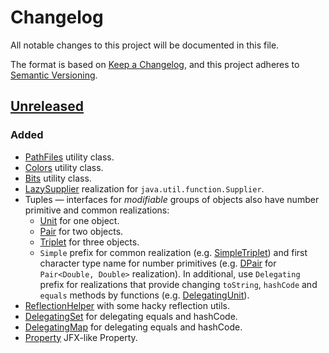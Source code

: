 # Changelog

All notable changes to this project will be documented in this file.

The format is based on [Keep a Changelog](https://keepachangelog.com/en/1.0.0/),
and this project adheres to [Semantic Versioning](https://semver.org/spec/v2.0.0.html).

## [Unreleased]

### Added

- [PathFiles](src/main/java/io/github/mjaroslav/sharedjava/io/PathFiles.java) utility class.
- [Colors](src/main/java/io/github/mjaroslav/sharedjava/format/Colors.java) utility class.
- [Bits](src/main/java/io/github/mjaroslav/sharedjava/format/Bits.java) utility class.
- [LazySupplier](src/main/java/io/github/mjaroslav/sharedjava/function/LazySupplier.java) realization
  for `java.util.function.Supplier`.
- Tuples — interfaces for _modifiable_ groups of objects also have number primitive and common realizations:
    - [Unit](src/main/java/io/github/mjaroslav/sharedjava/tuple/Unit.java) for one object.
    - [Pair](src/main/java/io/github/mjaroslav/sharedjava/tuple/Pair.java) for two objects.
    - [Triplet](src/main/java/io/github/mjaroslav/sharedjava/tuple/Triplet.java) for three objects.
    - `Simple` prefix for common realization
      (e.g. [SimpleTriplet](src/main/java/io/github/mjaroslav/sharedjava/tuple/triplet/SimpleTriplet.java)) and first
      character type name for number primitives
      (e.g. [DPair](src/main/java/io/github/mjaroslav/sharedjava/tuple/pair/DPair.java)
      for `Pair<Double, Double>` realization). In additional, use `Delegating` prefix for realizations that provide
      changing
      `toString`, `hashCode` and `equals` methods by functions
      (e.g. [DelegatingUnit](src/main/java/io/github/mjaroslav/sharedjava/tuple/unit/DelegatingUnit.java)).
- [ReflectionHelper](src/main/java/io/github/mjaroslav/sharedjava/reflect/ReflectionHelper.java) with some hacky
  reflection utils.
- [DelegatingSet](src/main/java/io/github/mjaroslav/sharedjava/util/DelegatingSet.java) for delegating equals and
  hashCode.
- [DelegatingMap](src/main/java/io/github/mjaroslav/sharedjava/util/DelegatingMap.java) for delegating equals and
  hashCode.
- [Property](src/main/java/io/github/mjaroslav/sharedjava/util/Property.java) JFX-like Property.

[unreleased]: https://github.com/MJaroslav/Shared-Java/
